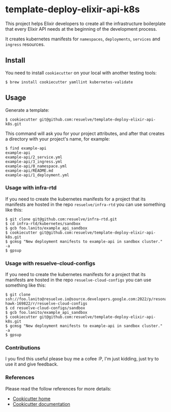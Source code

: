 # template-deploy-elixir-api-k8s

This project helps Elixir developers to create all the infrastructure boilerplate that every Elixir API needs
at the beginning of the development process.

It creates kubernetes manifests for `namespaces`, `deployments`, `services` and `ingress` resources.

## Install

You need to install `cookiecutter` on your local with another testing tools:

```shell
$ brew install cookiecutter yamllint kubernetes-validate
```

## Usage

Generate a template:

```shell
$ cookiecutter git@github.com:resuelve/template-deploy-elixir-api-k8s.git
```

This command will ask you for your project attributes, and after that
creates a directory with your project's name, for example:

```shell
$ find example-api
example-api
example-api/2_service.yml
example-api/3_ingress.yml
example-api/0_namespace.yml
example-api/README.md
example-api/1_deployment.yml
```

### Usage with infra-rtd

If you need to create the kubernetes manifests for a project that its manifests are hosted in the repo
`resuelve/infra-rtd` you can use something like this:

```shell
$ git clone git@github.com:resuelve/infra-rtd.git
$ cd infra-rtd/kubernetes/sandbox
$ gcb foo.lanito/example_api_sandbox
$ cookiecutter git@github.com:resuelve/template-deploy-elixir-api-k8s.git
$ gcmsg "New deployment manifests to example-api in sandbox cluster." -a
$ gpsup
```

### Usage with resuelve-cloud-configs

If you need to create the kubernetes manifests for a project that its manifests are hosted in the repo
`resuelve-cloud-configs` you can use something like this:

```shell
$ git clone ssh://foo.lanito@resuelve.io@source.developers.google.com:2022/p/resonant-hawk-169822/r/resuelve-cloud-configs
$ cd resuelve-cloud-configs/sandbox
$ gcb foo.lanito/example_api_sandbox
$ cookiecutter git@github.com:resuelve/template-deploy-elixir-api-k8s.git
$ gcmsg "New deployment manifests to example-api in sandbox cluster." -a
$ gpsup
```

### Contributions

I you find this useful please buy me a cofee :P, I'm just kidding, just try to use it and give feedback.

### References

Please read the follow references for more details:

 * [Cookicutter home](https://github.com/cookiecutter/cookiecutter)
 * [Cookicutter documentation](https://cookiecutter.readthedocs.io/en/stable/)
